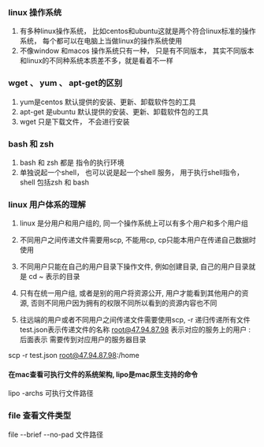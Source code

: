 ### linux 操作系统
1. 有多种linux操作系统， 比如centos和ubuntu这就是两个符合linux标准的操作系统， 每个都可以在电脑上当做linux的操作系统使用
2. 不像window 和macos 操作系统只有一种， 只是有不同版本， 其实不同版本和linux的不同种系统本质差不多，就是看着不一样

### wget 、 yum  、 apt-get的区别

1. yum是centos 默认提供的安装、更新、卸载软件包的工具
2. apt-get 是ubuntu 默认提供的安装、更新、卸载软件包的工具
3. wget 只是下载文件， 不会进行安装
### bash 和 zsh

1. bash 和 zsh 都是 指令的执行环境
2. 单独说起一个shell， 也可以说是起一个shell 服务， 用于执行shell指令， shell 包括zsh 和 bash

### linux 用户体系的理解
1. linux 是分用户和用户组的, 同一个操作系统上可以有多个用户和多个用户组

2. 不同用户之间传递文件需要用scp, 不能用cp, cp只能本用户在传递自己数据时使用

3. 不同用户只能在自己的用户目录下操作文件, 例如创建目录, 自己的用户目录就是 cd ~ 表示的目录

4. 只有在统一用户组, 或者是别的用户将资源公开, 用户才能看到其他用户的资源, 否则不同用户因为拥有的权限不同所以看到的资源内容也不同

5. 往远端的用户或者不同用户之间传递文件需要使用scp,
-r 递归传递所有文件 
test.json表示传递文件的名称
root@47.94.87.98 表示对应的服务上的用户
:后面表示 需要传到对应用户的服务器目录

scp -r test.json root@47.94.87.98:/home

#### 在mac查看可执行文件的系统架构, lipo是mac原生支持的命令

lipo -archs 可执行文件路径

### file 查看文件类型

file --brief --no-pad 文件路径

